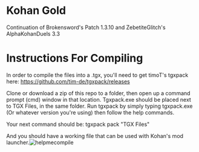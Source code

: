 # Kohan Gold
Continuation of Brokensword's Patch 1.3.10 and ZebetiteGlitch's AlphaKohanDuels 3.3

# Instructions For Compiling
In order to compile the files into a .tgx, you'll need to get timoT's tgxpack here:
https://github.com/tim-de/tgxpack/releases

Clone or download a zip of this repo to a folder, then open up a command prompt (cmd) window in that location. Tgxpack.exe should be placed next to TGX Files, in the same folder.
Run tgxpack by simply typing tgxpack.exe (Or whatever version you're using) then follow the help commands.

Your next command should be:
tgxpack pack "TGX Files"

And you should have a working file that can be used with Kohan's mod launcher.![helpmecompile](https://github.com/Kohan-Citadel/kohangold-KG-/assets/55857098/21925e0b-7b34-40fe-813b-afaf711bc5a9)
